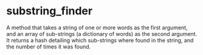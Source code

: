 # substring_finder
A method that takes a string of one or more words as the first argument, and an array of sub-strings (a dictionary of words) as the second argument. It returns a hash detailing which sub-strings where found in the string, and the number of times it was found.
